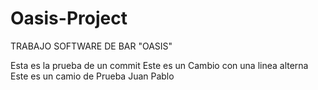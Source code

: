 # Oasis-Project
TRABAJO SOFTWARE DE BAR "OASIS"


Esta es la prueba de un commit
Este es un Cambio con una linea alterna
Este es un camio de Prueba Juan Pablo
